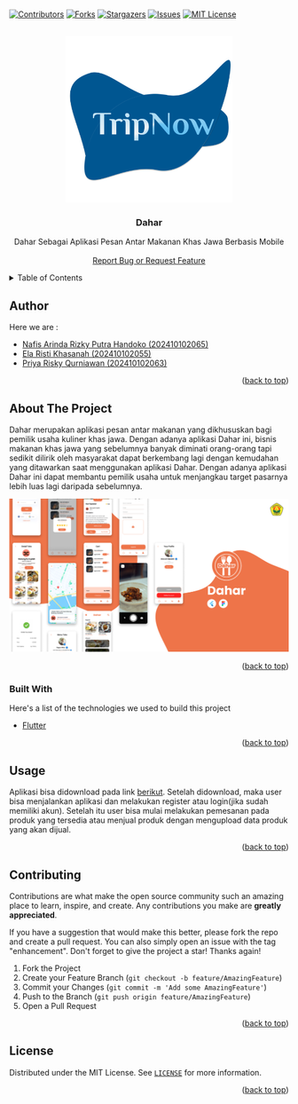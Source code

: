 <br />
<p align="center">

[![Contributors][contributors-shield]][contributors-url]
[![Forks][forks-shield]][forks-url]
[![Stargazers][stars-shield]][stars-url]
[![Issues][issues-shield]][issues-url]
[![MIT License][license-shield]][license-url]
</p>

<!-- PROJECT LOGO -->
<br />
<div align="center">
  <a href="https://unej.ac.id">
    <img src="assets/logo_circle.png" alt="Logo" width="300">
  </a>

  <h3 align="center">Dahar</h3>

  <p align="center">
    Dahar Sebagai Aplikasi Pesan Antar Makanan Khas Jawa Berbasis Mobile
    <br />
    <br />
    <a href="https://github.com/NafisHandoko/dahar-flutter/issues">Report Bug or Request Feature</a>
  </p>
</div>



<!-- TABLE OF CONTENTS -->
<details>
  <summary>Table of Contents</summary>
  <ol>
    <li><a href="#author">Author</a></li>
    <li>
      <a href="#about-the-project">About The Project</a>
      <ul>
        <li><a href="#built-with">Built With</a></li>
      </ul>
    </li>
    <li><a href="#usage">Usage</a></li>
    <li><a href="#contributing">Contributing</a></li>
    <li><a href="#license">License</a></li>
    <!--<li><a href="#acknowledgments">Acknowledgments</a></li>-->
  </ol>
</details>

<!-- Author -->
## Author
Here we are :

* [Nafis Arinda Rizky Putra Handoko (202410102065)](https://github.com/NafisHandoko)
* [Ela Risti Khasanah (202410102055)](https://github.com/Ela1811)
* [Priya Risky Qurniawan (202410102063)](https://github.com/Priyasan181)

<p align="right">(<a href="#top">back to top</a>)</p>


<!-- ABOUT THE PROJECT -->
## About The Project

Dahar merupakan aplikasi pesan antar makanan yang dikhususkan bagi pemilik usaha kuliner khas jawa. Dengan adanya aplikasi Dahar ini, bisnis makanan khas jawa yang sebelumnya banyak diminati orang-orang tapi sedikit dilirik oleh masyarakat dapat berkembang lagi dengan kemudahan yang ditawarkan saat menggunakan aplikasi Dahar. Dengan adanya aplikasi Dahar ini dapat membantu pemilik usaha untuk menjangkau target pasarnya lebih luas lagi daripada sebelumnya.

[![Product Name Screen Shot][product-screenshot]](https://github.com/NafisHandoko/dahar-flutter)

<p align="right">(<a href="#top">back to top</a>)</p>



### Built With

Here's a list of the technologies we used to build this project

* [Flutter](https://flutter.dev/)

<p align="right">(<a href="#top">back to top</a>)</p>




<!-- USAGE EXAMPLES -->
## Usage

Aplikasi bisa didownload pada link [berikut](https://drive.google.com/drive/folders/1AGUN85hflvn9BBqQEan1iTEymz2K_yry?usp=sharing). Setelah didownload, maka user bisa menjalankan aplikasi dan melakukan register atau login(jika sudah memiliki akun). Setelah itu user bisa mulai melakukan pemesanan pada produk yang tersedia atau menjual produk dengan mengupload data produk yang akan dijual.

<p align="right">(<a href="#top">back to top</a>)</p>



<!-- CONTRIBUTING -->
## Contributing

Contributions are what make the open source community such an amazing place to learn, inspire, and create. Any contributions you make are **greatly appreciated**.

If you have a suggestion that would make this better, please fork the repo and create a pull request. You can also simply open an issue with the tag "enhancement".
Don't forget to give the project a star! Thanks again!

1. Fork the Project
2. Create your Feature Branch (`git checkout -b feature/AmazingFeature`)
3. Commit your Changes (`git commit -m 'Add some AmazingFeature'`)
4. Push to the Branch (`git push origin feature/AmazingFeature`)
5. Open a Pull Request

<p align="right">(<a href="#top">back to top</a>)</p>



<!-- LICENSE -->
## License

Distributed under the MIT License. See <a href="https://github.com/NafisHandoko/dahar-flutter/blob/master/LICENSE">`LICENSE`</a> for more information.

<p align="right">(<a href="#top">back to top</a>)</p>




<!-- ACKNOWLEDGMENTS -->
<!--
## Acknowledgments

Use this space to list resources you find helpful and would like to give credit to. I've included a few of my favorites to kick things off!

* [Choose an Open Source License](https://choosealicense.com)
* [GitHub Emoji Cheat Sheet](https://www.webpagefx.com/tools/emoji-cheat-sheet)
* [Malven's Flexbox Cheatsheet](https://flexbox.malven.co/)
* [Malven's Grid Cheatsheet](https://grid.malven.co/)
* [Img Shields](https://shields.io)
* [GitHub Pages](https://pages.github.com)
* [Font Awesome](https://fontawesome.com)
* [React Icons](https://react-icons.github.io/react-icons/search)

<p align="right">(<a href="#top">back to top</a>)</p>
-->


<!-- MARKDOWN LINKS & IMAGES -->
<!-- https://www.markdownguide.org/basic-syntax/#reference-style-links -->
[contributors-shield]: https://img.shields.io/github/contributors/NafisHandoko/dahar-flutter.svg?style=for-the-badge
[contributors-url]: https://github.com/NafisHandoko/dahar-flutter/graphs/contributors
[forks-shield]: https://img.shields.io/github/forks/NafisHandoko/dahar-flutter.svg?style=for-the-badge
[forks-url]: https://github.com/NafisHandoko/dahar-flutter/network/members
[stars-shield]: https://img.shields.io/github/stars/NafisHandoko/dahar-flutter.svg?style=for-the-badge
[stars-url]: https://github.com/NafisHandoko/dahar-flutter/stargazers
[issues-shield]: https://img.shields.io/github/issues/NafisHandoko/dahar-flutter.svg?style=for-the-badge
[issues-url]: https://github.com/NafisHandoko/dahar-flutter/issues
[license-shield]: https://img.shields.io/github/license/NafisHandoko/dahar-flutter.svg?style=for-the-badge
[license-url]: https://github.com/NafisHandoko/dahar-flutter/blob/master/LICENSE
[product-screenshot]: hero.png
